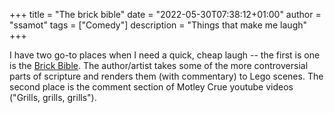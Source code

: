 +++
title = "The brick bible"
date = "2022-05-30T07:38:12+01:00"
author = "ssamot"
tags = ["Comedy"]
description = "Things that make me laugh"
+++

I have two go-to places when I need a quick, cheap laugh -- the first is one is the [Brick Bible](https://thebricktestament.com/the_law/slavery/ex21_20b.html). The author/artist takes some of the more controversial parts of scripture and renders them (with commentary) to Lego scenes. The second place is the comment section of Motley Crue youtube videos ("Grills, grills, grills"). 
